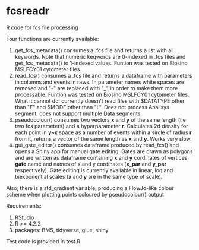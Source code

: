 # fcsreadr
R code for fcs file processing

Four functions are currently available:
1) get_fcs_metadata() consumes a .fcs file and returns a list with all keywords. Note that numeric keqwords are 0-indexed in .fcs files and get_fcs_metadata() to 1-indexed values. Funtion was tested on Biosino MSLFCY01 cytometer files.
2) read_fcs() consumes a .fcs file and returns a dataframe with parameters in columns and events in raws. In parameter names white spaces are removed and "-" are replaced with "_" in order to make them more processable. Funtion was tested on Biosino MSLFCY01 cytometer files. What it cannot do: currently doesn't read files with $DATATYPE other than "F" and $MODE other than "L". Does not process Analisys segment, does not support multiple Data segments.
3) pseudocolour() consumes two vectors **x** and **y** of the same length (i.e two fcs parameters) and a hyperparameter **r**. Calculates 2d density for each point in **y~x** space as a number of events within a sircle of radius **r** from it, returns a vector of the same length as **x** and **y**. Works very slow.
4) gui_gate_editor() consumes dataframe produced by read_fcs() and opens a Shiny app for manual gate editing. Gates are drawn as polygons and are written as dataframe containing **x** and **y** cordinates of vertices, **gate** name and names of x and y cordinates (**x_par** and **y_par** respectively). Gate editing is currently available in linear, log and biexponential scales (**x** and **y** are in the same type of scale).

Also, there is a std_gradient variable, producing a FlowJo-like colour scheme when plotting points coloured by pseudocolour() output

Requirements:
1) RStudio
2) R >= 4.2.2
3) packages: BMS, tidyverse, glue, shiny

Test code is provided in test.R
